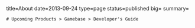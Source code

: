 title=About
date=2013-09-24
type=page
status=published
big=
summary=
~~~~~~
# Upcoming Products > Gamebase > Developer's Guide


